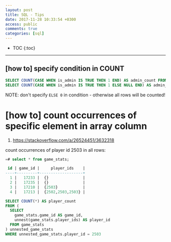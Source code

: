 ```yaml
---
layout: post
title: SQL - Tips
date: 2017-11-28 10:33:54 +0300
access: public
comments: true
categories: [sql]
---
```


<!-- more -->

* TOC
{:toc}
<hr>

## [how to] specify condition in COUNT

```sql
SELECT COUNT(CASE WHEN is_admin IS TRUE THEN 1 END) AS admin_count FROM users;
SELECT COUNT(CASE WHEN is_admin IS TRUE THEN 1 ELSE NULL END) AS admin_count FROM users;
```

NOTE: don't specify `ELSE 0` in condition - otherwise all rows will be counted!

# [how to] count occurrences of specific element in array column

1. <https://stackoverflow.com/a/26524451/3632318>

count occurrences of player id 2503 in all rows:

```sql
=# select * from game_stats;

 id | game_id |     player_ids    |
----+---------+-------------------+
  1 |   17233 |  {}               |
  2 |   17235 |  {}               |
  3 |   17210 |  {2503}           |
  4 |   17213 |  {2502,2503,2503} |
```

```sql
SELECT COUNT(*) AS player_count
FROM (
  SELECT
    game_stats.game_id AS game_id,
    unnest(game_stats.player_ids) AS player_id
  FROM game_stats
) unnested_game_stats
WHERE unnested_game_stats.player_id = 2503
```
